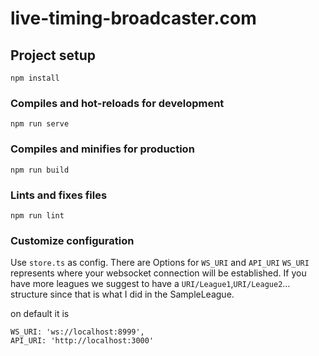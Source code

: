 # live-timing-broadcaster.com

## Project setup
```
npm install
```

### Compiles and hot-reloads for development
```
npm run serve
```

### Compiles and minifies for production
```
npm run build
```

### Lints and fixes files
```
npm run lint
```

### Customize configuration

Use `store.ts` as config. There are Options for `WS_URI` and `API_URI`
`WS_URI` represents where your websocket connection will be established. If you have more leagues we suggest to have a `URI/League1`,`URI/League2`... structure since that is what I did in the SampleLeague.

on default it is
```
WS_URI: 'ws://localhost:8999',
API_URI: 'http://localhost:3000'
```
